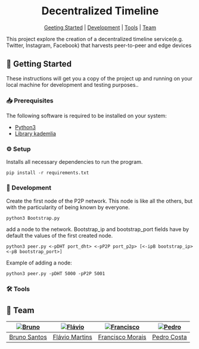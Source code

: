 [bruno]: https://github.com/BrunoXBSantos
[bruno-pic]: https://github.com/BrunoXBSantos.png?size=120
[flavio]: https://github.com/FlavioMartins93
[flavio-pic]: https://github.com/FlavioMartins93.png?size=120
[francisco]: https://github.com/fmoraispires
[francisco-pic]: https://github.com/fmoraispires.png?size=120
[pedro]: https://github.com/pCosta99
[pedro-pic]: https://github.com/pCosta99.png?size=120

<div align="center">

# Decentralized Timeline

[Geeting Started](#rocket-getting-started)
|
[Development](#hammer-development)
|
[Tools](#hammer_and_wrench-tools)
|
[Team](#busts_in_silhouette-team)

</div>

This project explore the creation of a decentralized timeline service(e.g. Twitter, Instagram, Facebook) that harvests peer-to-peer and edge devices

## :rocket: Getting Started

These instructions will get you a copy of the project up and running on your
local machine for development and testing purposes..

### :inbox_tray: Prerequisites

The following software is required to be installed on your system:

- [Python3](https://www.python.org/downloads/)
- [Library kademlia](https://pypi.org/project/kademlia/)


### :gear: Setup

Installs all necessary dependencies to run the program.

```
pip install -r requirements.txt
```

### :hammer: Development

Create the first node of the P2P network. This node is like all the others, but with the particularity of being known by everyone.

```
python3 Bootstrap.py 
```
add a node to the network. Bootstrap_ip and bootstrap_port fields have by default the values ​​of the first created node.

```
python3 peer.py <-pDHT port_dht> <-pP2P port_p2p> [<-ipB bootstrap_ip> <-pB bootstrap_port>]
```

Example of adding a node: 
```
python3 peer.py -pDHT 5000 -pP2P 5001
```

### :hammer_and_wrench: Tools


## :busts_in_silhouette: Team

| [![Bruno][bruno-pic]][bruno] | [![Flávio][flavio-pic]][flavio] | [![Francisco][francisco-pic]][francisco] | [![Pedro][pedro-pic]][pedro] |
| :--------------------------: | :-----------------------------: | :--------------------: | :-----------------------------: |
|    [Bruno Santos][bruno]     |    [Flávio Martins][flavio]     |    [Francisco Morais][francisco]     |    [Pedro Costa][pedro]     |
